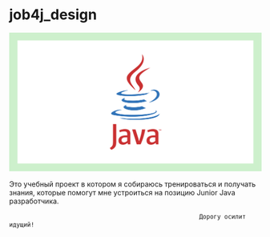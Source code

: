 #                                                        job4j_design 

![ScreenShot](java1.png)

Это учебный проект в котором я собираюсь тренироваться и получать знания, которые помогут мне устроиться на позицию Junior Java разработчика.
                                                              
                                                         Дорогу осилит идущий! 
